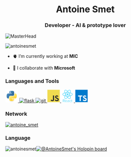 <h1 align="center">Antoine Smet</h1>
<h3 align="center">Developer - AI & prototype lover</h3>

![MasterHead](https://pbs.twimg.com/profile_banners/1327210081/1661847635/1500x500)

<p align="left"> <img src="https://komarev.com/ghpvc/?username=antoinesmet&label=Profile%20views&color=green&style=plastic&style=for-the-badge" alt="antoinesmet" /> </p>

- 🫀 I’m currently working at **MIC**

- 🦝 I collaborate with **Microsoft**


### Languages and Tools 
<p align="left"><a href="https://www.python.org" target="_blank" rel="noreferrer"> <img src="https://raw.githubusercontent.com/devicons/devicon/master/icons/python/python-original.svg" alt="python" width="40" height="40"/> </a> <a href="https://flask.palletsprojects.com/" target="_blank" rel="noreferrer"> <img src="https://www.vectorlogo.zone/logos/pocoo_flask/pocoo_flask-icon.svg" alt="flask" width="40" height="40"/> </a> <a href="https://git-scm.com/" target="_blank" rel="noreferrer"> <img src="https://www.vectorlogo.zone/logos/git-scm/git-scm-icon.svg" alt="git" width="40" height="40"/> </a> <a href="https://developer.mozilla.org/en-US/docs/Web/JavaScript" target="_blank" rel="noreferrer"> <img src="https://raw.githubusercontent.com/devicons/devicon/master/icons/javascript/javascript-original.svg" alt="javascript" width="40" height="40"/> </a>  <a href="https://reactjs.org/" target="_blank" rel="noreferrer"> <img src="https://raw.githubusercontent.com/devicons/devicon/master/icons/react/react-original-wordmark.svg" alt="react" width="40" height="40"/> </a> <a href="https://www.typescriptlang.org/" target="_blank" rel="noreferrer"> <img src="https://raw.githubusercontent.com/devicons/devicon/master/icons/typescript/typescript-original.svg" alt="typescript" width="40" height="40"/> </a> </p>

### Network
<p align="left">
<p align="left"> <a href="https://twitter.com/antoine_smet" target="blank"><img src="https://img.shields.io/twitter/follow/antoine_smet?logo=twitter&style=for-the-badge" alt="antoine_smet" /></a> </p>


### Language 
<img align="left" src="https://github-readme-stats.vercel.app/api/top-langs?username=antoinesmet&show_icons=true&locale=en&layout=compact&theme=gotham" alt="antoinesmet" /></p>

[![@AntoineSmet's Holopin board](https://holopin.me/@antoinesmet)](https://holopin.io/@antoinesmet)

